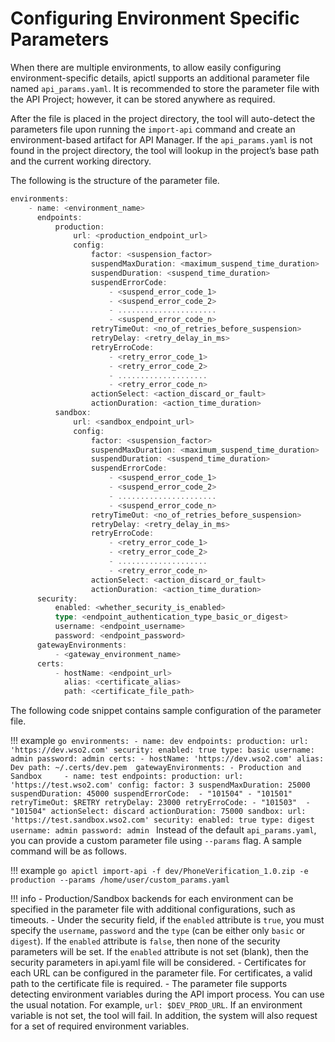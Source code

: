 #  Configuring Environment Specific Parameters

When there are multiple environments, to allow easily configuring environment-specific details, apictl supports an additional parameter file named `api_params.yaml`. It is recommended to store the parameter file with the API Project; however, it can be stored anywhere as required. 

After the file is placed in the project directory, the tool will auto-detect the parameters file upon running the `import-api` command and create an environment-based artifact for API Manager. If the `api_params.yaml` is not found in the project directory, the tool will lookup in the project’s base path and the current working directory. 

The following is the structure of the parameter file.

```go
environments:
    - name: <environment_name>
      endpoints:
          production:
              url: <production_endpoint_url>
              config:
                  factor: <suspension_factor>
                  suspendMaxDuration: <maximum_suspend_time_duration>
                  suspendDuration: <suspend_time_duration>
                  suspendErrorCode: 
                      - <suspend_error_code_1>
                      - <suspend_error_code_2>
                      - ......................
                      - <suspend_error_code_n>
                  retryTimeOut: <no_of_retries_before_suspension>
                  retryDelay: <retry_delay_in_ms>
                  retryErroCode:
                      - <retry_error_code_1>
                      - <retry_error_code_2>
                      - ....................
                      - <retry_error_code_n>
                  actionSelect: <action_discard_or_fault>
                  actionDuration: <action_time_duration>
          sandbox:
              url: <sandbox_endpoint_url>
              config:
                  factor: <suspension_factor>
                  suspendMaxDuration: <maximum_suspend_time_duration>
                  suspendDuration: <suspend_time_duration>
                  suspendErrorCode: 
                      - <suspend_error_code_1>
                      - <suspend_error_code_2>
                      - ......................
                      - <suspend_error_code_n>
                  retryTimeOut: <no_of_retries_before_suspension>
                  retryDelay: <retry_delay_in_ms>
                  retryErroCode:
                      - <retry_error_code_1>
                      - <retry_error_code_2>
                      - ....................
                      - <retry_error_code_n>
                  actionSelect: <action_discard_or_fault>
                  actionDuration: <action_time_duration>
      security:
          enabled: <whether_security_is_enabled>
          type: <endpoint_authentication_type_basic_or_digest>
          username: <endpoint_username>
          password: <endpoint_password>
      gatewayEnvironments:
          - <gateway_environment_name>           
      certs:
          - hostName: <endpoint_url>
            alias: <certificate_alias>
            path: <certificate_file_path>
```
The following code snippet contains sample configuration of the parameter file.

!!! example
    ```go
    environments:
        - name: dev
          endpoints:
              production:
                  url: 'https://dev.wso2.com'
          security:
              enabled: true
              type: basic
              username: admin
              password: admin
          certs:
              - hostName: 'https://dev.wso2.com'
                alias: Dev
                path: ~/.certs/dev.pem 
          gatewayEnvironments:
              - Production and Sandbox    
        - name: test
          endpoints:
              production:
                  url: 'https://test.wso2.com'
                  config:
                    factor: 3
                    suspendMaxDuration: 25000
                    suspendDuration: 45000
                    suspendErrorCode: 
                        - "101504"
                        - "101501"
                    retryTimeOut: $RETRY
                    retryDelay: 23000
                    retryErroCode:
                        - "101503" 
                        - "101504"
                    actionSelect: discard
                    actionDuration: 75000
              sandbox:
                  url: 'https://test.sandbox.wso2.com'
          security:
              enabled: true
              type: digest
              username: admin
              password: admin
    ```
Instead of the default `api_params.yaml`, you can provide a custom parameter file using `--params` flag. A sample command will be as follows.

!!! example
    ```go
    apictl import-api -f dev/PhoneVerification_1.0.zip -e production --params /home/user/custom_params.yaml 
    ```

!!! info
    -   Production/Sandbox backends for each environment can be specified in the parameter file with additional configurations, such as timeouts.
    -   Under the security field, if the `enabled` attribute is `true`, you must specify the `username`, `password` and the `type` (can be either only `basic` or `digest`). If the `enabled` attribute is `false`, then none of the security parameters will be set. If the `enabled` attribute is not set (blank), then the security parameters in api.yaml file will be considered.
    -   Certificates for each URL can be configured in the parameter file. For certificates, a valid path to the certificate file is required. 
    -   The parameter file supports detecting environment variables during the API import process. You can use the usual notation. For example, `url: $DEV_PROD_URL`.  If an environment variable is not set, the tool will fail. In addition, the system will also request for a set of required environment variables.